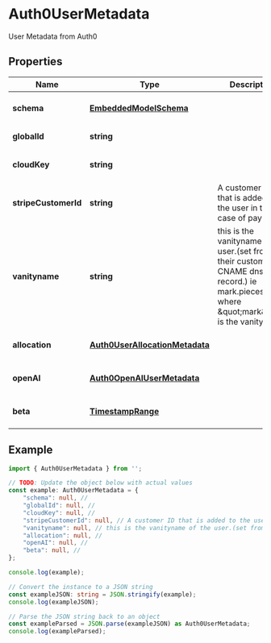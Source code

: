 
# Auth0UserMetadata

User Metadata from Auth0

## Properties

Name | Type | Description | Notes
------------ | ------------- | ------------- | -------------
**schema** | [**EmbeddedModelSchema**](EmbeddedModelSchema) |  | [optional] [default to undefined]
**globalId** | **string** |  | [default to undefined]
**cloudKey** | **string** |  | [optional] [default to undefined]
**stripeCustomerId** | **string** | A customer ID that is added to the user in the case of payments | [optional] [default to undefined]
**vanityname** | **string** | this is the vanityname of the user.(set from their custom CNAME dns record.) ie mark.pieces.cloud where \&quot;mark\&quot; is the vanityname. | [optional] [default to undefined]
**allocation** | [**Auth0UserAllocationMetadata**](Auth0UserAllocationMetadata) |  | [optional] [default to undefined]
**openAI** | [**Auth0OpenAIUserMetadata**](Auth0OpenAIUserMetadata) |  | [optional] [default to undefined]
**beta** | [**TimestampRange**](TimestampRange) |  | [optional] [default to undefined]

## Example

```typescript
import { Auth0UserMetadata } from '';

// TODO: Update the object below with actual values
const example: Auth0UserMetadata = {
    "schema": null, // 
    "globalId": null, // 
    "cloudKey": null, // 
    "stripeCustomerId": null, // A customer ID that is added to the user in the case of payments
    "vanityname": null, // this is the vanityname of the user.(set from their custom CNAME dns record.) ie mark.pieces.cloud where \&quot;mark\&quot; is the vanityname.
    "allocation": null, // 
    "openAI": null, // 
    "beta": null, // 
};

console.log(example);

// Convert the instance to a JSON string
const exampleJSON: string = JSON.stringify(example);
console.log(exampleJSON);

// Parse the JSON string back to an object
const exampleParsed = JSON.parse(exampleJSON) as Auth0UserMetadata;
console.log(exampleParsed);
```




